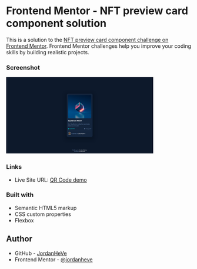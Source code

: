 # Frontend Mentor - NFT preview card component solution

This is a solution to the [NFT preview card component challenge on Frontend Mentor](https://www.frontendmentor.io/challenges/nft-preview-card-component-SbdUL_w0U). Frontend Mentor challenges help you improve your coding skills by building realistic projects. 


### Screenshot

<img src="./images/nft-card-screenshot.png" alt="screenshot" width="400">

### Links

- Live Site URL: [QR Code demo](https://jordanheve.github.io/NFT-card-component/)

### Built with

- Semantic HTML5 markup
- CSS custom properties
- Flexbox

## Author

- GitHub - [JordanHeVe](https://github.com/jordanheve)
- Frontend Mentor - [@jordanheve](https://www.frontendmentor.io/profile/jordanheve)

